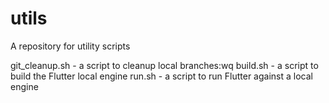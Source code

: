 # utils
A repository for utility scripts

git_cleanup.sh - a script to cleanup local branches:wq
build.sh - a script to build the Flutter local engine
run.sh - a script to run Flutter against a local engine 
